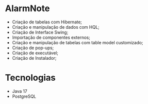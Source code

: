 # AlarmNote

* Criação de tabelas com Hibernate;
* Criação e manipulação de dados com HQL;
* Criação de Interface Swing;
* Importação de componentes externos;
* Criação e manipulação de tabelas com table model customizado;
* Criação de pop-ups;
* Criação de executável;
* Criação de Instalador;

# Tecnologias
* Java 17
* PostgreSQL